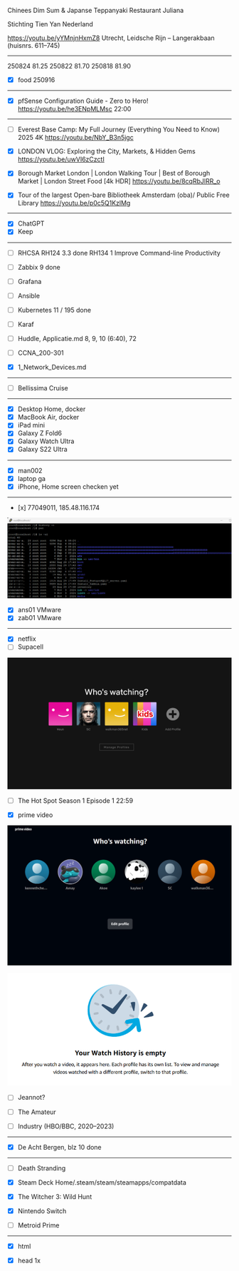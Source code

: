 

Chinees Dim Sum & Japanse Teppanyaki Restaurant Juliana

Stichting Tien Yan Nederland

https://youtu.be/yYMnjnHxmZ8
Utrecht, Leidsche Rijn – Langerakbaan (huisnrs. 611–745)

---

250824 81.25
250822 81.70
250818 81.90

- [x] food 250916

---

- [x] pfSense Configuration Guide - Zero to Hero!
https://youtu.be/he3ENpMLMsc
22:00

---

- [ ] Everest Base Camp: My Full Journey (Everything You Need to Know) 2025 4K
https://youtu.be/NbY_B3n5jgc

- [x] LONDON VLOG: Exploring the City, Markets, & Hidden Gems
https://youtu.be/uwVI6zCzctI

- [x] Borough Market London | London Walking Tour | Best of Borough Market | London Street Food [4k HDR]
https://youtu.be/8cqRbJlRR_o

- [x] Tour of the largest Open-bare Bibliotheek Amsterdam (oba)/ Public Free Library
https://youtu.be/p0c5Q1KzlMg

---

- [x] ChatGPT
- [x] Keep

---

- [ ] RHCSA
RH124
3.3 done
RH134
1 Improve Command-line Productivity

- [ ] Zabbix
9 done
- [ ] Grafana
- [ ] Ansible
- [ ] Kubernetes 
11 / 195 done
- [ ] Karaf

- [ ] Huddle, Applicatie.md
8, 9, 10 (6:40), 72

- [ ] CCNA_200-301
- [x] 1_Network_Devices.md 

---

- [ ] Bellissima Cruise

---

- [x] Desktop Home, docker
- [x] MacBook Air, docker
- [x] iPad mini
- [x] Galaxy Z Fold6
- [x] Galaxy Watch Ultra
- [x] Galaxy S22 Ultra

---

- [x] man002
- [x] laptop ga
- [x] iPhone, Home screen checken yet

---

- [x] 77049011, 185.48.116.174

![alt text](image-4.png)

- [x] ans01 VMware
- [x] zab01 VMware

---

- [x] netflix 
- [ ] Supacell 

![alt text](image-1.png)

- [ ] The Hot Spot Season 1 Episode 1 22:59


- [x] prime video

![alt text](image-2.png)

![alt text](image-3.png)

- [ ] Jeannot?


- [ ] The Amateur


- [ ] Industry (HBO/BBC, 2020–2023)

---

- [x] De Acht Bergen, blz 10 done

---

- [ ] Death Stranding


- [x] Steam Deck
Home/.steam/steam/steamapps/compatdata

- [x] The Witcher 3: Wild Hunt


- [x] Nintendo Switch
- [ ] Metroid Prime 

---

- [x] html 
- [x] head 1x

